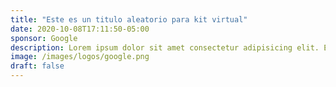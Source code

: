 ```yaml
---
title: "Este es un titulo aleatorio para kit virtual"
date: 2020-10-08T17:11:50-05:00
sponsor: Google
description: Lorem ipsum dolor sit amet consectetur adipisicing elit. Enim perferendis consectetur fugit, nobis sapiente
image: /images/logos/google.png
draft: false
---
```


